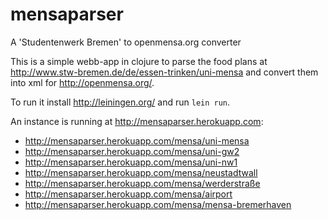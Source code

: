 mensaparser
===========

A 'Studentenwerk Bremen' to openmensa.org converter

This is a simple webb-app in clojure to parse the food plans at
http://www.stw-bremen.de/de/essen-trinken/uni-mensa and convert them into xml
for http://openmensa.org/.

To run it install http://leiningen.org/ and run `lein run`.

An instance is running at http://mensaparser.herokuapp.com:

- http://mensaparser.herokuapp.com/mensa/uni-mensa
- http://mensaparser.herokuapp.com/mensa/uni-gw2
- http://mensaparser.herokuapp.com/mensa/uni-nw1
- http://mensaparser.herokuapp.com/mensa/neustadtwall
- http://mensaparser.herokuapp.com/mensa/werderstraße
- http://mensaparser.herokuapp.com/mensa/airport
- http://mensaparser.herokuapp.com/mensa/mensa-bremerhaven
